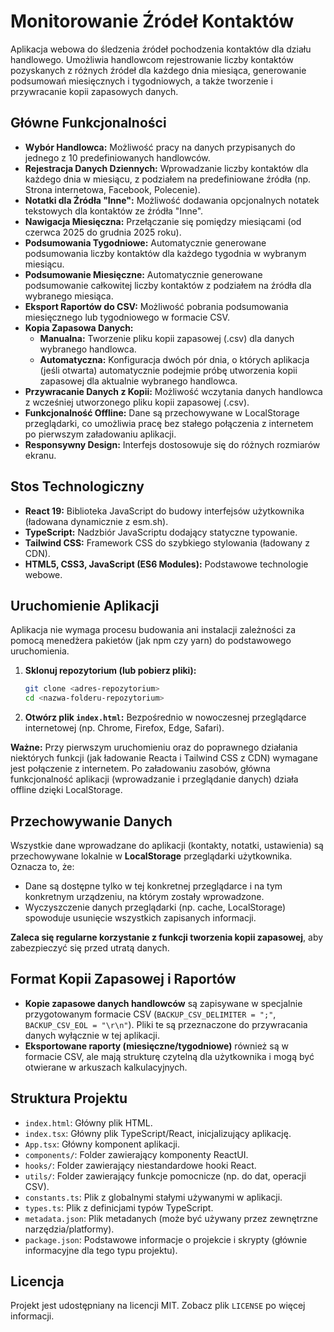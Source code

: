 # Monitorowanie Źródeł Kontaktów

Aplikacja webowa do śledzenia źródeł pochodzenia kontaktów dla działu handlowego. Umożliwia handlowcom rejestrowanie liczby kontaktów pozyskanych z różnych źródeł dla każdego dnia miesiąca, generowanie podsumowań miesięcznych i tygodniowych, a także tworzenie i przywracanie kopii zapasowych danych.

## Główne Funkcjonalności

*   **Wybór Handlowca:** Możliwość pracy na danych przypisanych do jednego z 10 predefiniowanych handlowców.
*   **Rejestracja Danych Dziennych:** Wprowadzanie liczby kontaktów dla każdego dnia w miesiącu, z podziałem na predefiniowane źródła (np. Strona internetowa, Facebook, Polecenie).
*   **Notatki dla Źródła "Inne":** Możliwość dodawania opcjonalnych notatek tekstowych dla kontaktów ze źródła "Inne".
*   **Nawigacja Miesięczna:** Przełączanie się pomiędzy miesiącami (od czerwca 2025 do grudnia 2025 roku).
*   **Podsumowania Tygodniowe:** Automatycznie generowane podsumowania liczby kontaktów dla każdego tygodnia w wybranym miesiącu.
*   **Podsumowanie Miesięczne:** Automatycznie generowane podsumowanie całkowitej liczby kontaktów z podziałem na źródła dla wybranego miesiąca.
*   **Eksport Raportów do CSV:** Możliwość pobrania podsumowania miesięcznego lub tygodniowego w formacie CSV.
*   **Kopia Zapasowa Danych:**
    *   **Manualna:** Tworzenie pliku kopii zapasowej (.csv) dla danych wybranego handlowca.
    *   **Automatyczna:** Konfiguracja dwóch pór dnia, o których aplikacja (jeśli otwarta) automatycznie podejmie próbę utworzenia kopii zapasowej dla aktualnie wybranego handlowca.
*   **Przywracanie Danych z Kopii:** Możliwość wczytania danych handlowca z wcześniej utworzonego pliku kopii zapasowej (.csv).
*   **Funkcjonalność Offline:** Dane są przechowywane w LocalStorage przeglądarki, co umożliwia pracę bez stałego połączenia z internetem po pierwszym załadowaniu aplikacji.
*   **Responsywny Design:** Interfejs dostosowuje się do różnych rozmiarów ekranu.

## Stos Technologiczny

*   **React 19:** Biblioteka JavaScript do budowy interfejsów użytkownika (ładowana dynamicznie z esm.sh).
*   **TypeScript:** Nadzbiór JavaScriptu dodający statyczne typowanie.
*   **Tailwind CSS:** Framework CSS do szybkiego stylowania (ładowany z CDN).
*   **HTML5, CSS3, JavaScript (ES6 Modules):** Podstawowe technologie webowe.

## Uruchomienie Aplikacji

Aplikacja nie wymaga procesu budowania ani instalacji zależności za pomocą menedżera pakietów (jak npm czy yarn) do podstawowego uruchomienia.

1.  **Sklonuj repozytorium (lub pobierz pliki):**
    ```bash
    git clone <adres-repozytorium>
    cd <nazwa-folderu-repozytorium>
    ```
2.  **Otwórz plik `index.html`:**
    Bezpośrednio w nowoczesnej przeglądarce internetowej (np. Chrome, Firefox, Edge, Safari).

**Ważne:** Przy pierwszym uruchomieniu oraz do poprawnego działania niektórych funkcji (jak ładowanie Reacta i Tailwind CSS z CDN) wymagane jest połączenie z internetem. Po załadowaniu zasobów, główna funkcjonalność aplikacji (wprowadzanie i przeglądanie danych) działa offline dzięki LocalStorage.

## Przechowywanie Danych

Wszystkie dane wprowadzane do aplikacji (kontakty, notatki, ustawienia) są przechowywane lokalnie w **LocalStorage** przeglądarki użytkownika. Oznacza to, że:
*   Dane są dostępne tylko w tej konkretnej przeglądarce i na tym konkretnym urządzeniu, na którym zostały wprowadzone.
*   Wyczyszczenie danych przeglądarki (np. cache, LocalStorage) spowoduje usunięcie wszystkich zapisanych informacji.

**Zaleca się regularne korzystanie z funkcji tworzenia kopii zapasowej**, aby zabezpieczyć się przed utratą danych.

## Format Kopii Zapasowej i Raportów

*   **Kopie zapasowe danych handlowców** są zapisywane w specjalnie przygotowanym formacie CSV (`BACKUP_CSV_DELIMITER = ";"`, `BACKUP_CSV_EOL = "\r\n"`). Pliki te są przeznaczone do przywracania danych wyłącznie w tej aplikacji.
*   **Eksportowane raporty (miesięczne/tygodniowe)** również są w formacie CSV, ale mają strukturę czytelną dla użytkownika i mogą być otwierane w arkuszach kalkulacyjnych.

## Struktura Projektu

*   `index.html`: Główny plik HTML.
*   `index.tsx`: Główny plik TypeScript/React, inicjalizujący aplikację.
*   `App.tsx`: Główny komponent aplikacji.
*   `components/`: Folder zawierający komponenty ReactUI.
*   `hooks/`: Folder zawierający niestandardowe hooki React.
*   `utils/`: Folder zawierający funkcje pomocnicze (np. do dat, operacji CSV).
*   `constants.ts`: Plik z globalnymi stałymi używanymi w aplikacji.
*   `types.ts`: Plik z definicjami typów TypeScript.
*   `metadata.json`: Plik metadanych (może być używany przez zewnętrzne narzędzia/platformy).
*   `package.json`: Podstawowe informacje o projekcie i skrypty (głównie informacyjne dla tego typu projektu).

## Licencja
Projekt jest udostępniany na licencji MIT. Zobacz plik `LICENSE` po więcej informacji.

